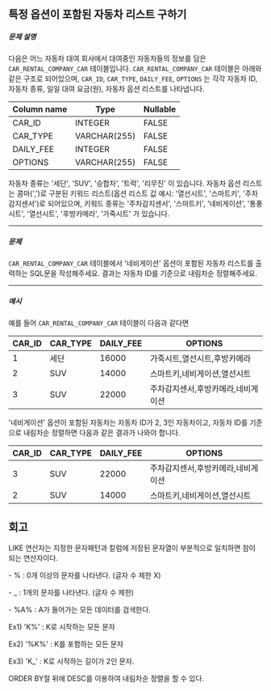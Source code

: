 ## 특정 옵션이 포함된 자동차 리스트 구하기

##### 문제 설명

다음은 어느 자동차 대여 회사에서 대여중인 자동차들의 정보를 담은 `CAR_RENTAL_COMPANY_CAR` 테이블입니다. `CAR_RENTAL_COMPANY_CAR` 테이블은 아래와 같은 구조로 되어있으며, `CAR_ID`, `CAR_TYPE`, `DAILY_FEE`, `OPTIONS` 는 각각 자동차 ID, 자동차 종류, 일일 대여 요금(원), 자동차 옵션 리스트를 나타냅니다.

| Column name | Type         | Nullable |
| ----------- | ------------ | -------- |
| CAR_ID      | INTEGER      | FALSE    |
| CAR_TYPE    | VARCHAR(255) | FALSE    |
| DAILY_FEE   | INTEGER      | FALSE    |
| OPTIONS     | VARCHAR(255) | FALSE    |

자동차 종류는 '세단', 'SUV', '승합차', '트럭', '리무진' 이 있습니다. 자동차 옵션 리스트는 콤마(',')로 구분된 키워드 리스트(옵션 리스트 값 예시: '열선시트', '스마트키', '주차감지센서')로 되어있으며, 키워드 종류는 '주차감지센서', '스마트키', '네비게이션', '통풍시트', '열선시트', '후방카메라', '가죽시트' 가 있습니다.

------

##### 문제

`CAR_RENTAL_COMPANY_CAR` 테이블에서 '네비게이션' 옵션이 포함된 자동차 리스트를 출력하는 SQL문을 작성해주세요. 결과는 자동차 ID를 기준으로 내림차순 정렬해주세요.

------

##### 예시

예를 들어 `CAR_RENTAL_COMPANY_CAR` 테이블이 다음과 같다면

| CAR_ID | CAR_TYPE | DAILY_FEE | OPTIONS                            |
| ------ | -------- | --------- | ---------------------------------- |
| 1      | 세단     | 16000     | 가죽시트,열선시트,후방카메라       |
| 2      | SUV      | 14000     | 스마트키,네비게이션,열선시트       |
| 3      | SUV      | 22000     | 주차감지센서,후방카메라,네비게이션 |

'네비게이션' 옵션이 포함된 자동차는 자동차 ID가 2, 3인 자동차이고, 자동차 ID를 기준으로 내림차순 정렬하면 다음과 같은 결과가 나와야 합니다.

| CAR_ID | CAR_TYPE | DAILY_FEE | OPTIONS                            |
| ------ | -------- | --------- | ---------------------------------- |
| 3      | SUV      | 22000     | 주차감지센서,후방카메라,네비게이션 |
| 2      | SUV      | 14000     | 스마트키,네비게이션,열선시트       |

## 회고

LIKE 연산자는 지정한 문자패턴과 칼럼에 저장된 문자열이 부분적으로 일치하면 참이 되는 연산자이다.

\- % : 0개 이상의 문자를 나타낸다. (글자 수 제한 X)

\- _ : 1개의 문자를 나타낸다. (글자 수 제한)

\- %A% : A가 들어가는 모든 데이터를 검색한다.

Ex1) 'K%' : K로 시작하는 모든 문자

Ex2) '%K%' : K를 포함하는 모든 문자

Ex3) 'K_' : K로 시작하는 길이가 2인 문자.

ORDER BY절 뒤에 DESC를 이용하여 내림차순 정렬을 할 수 있다.